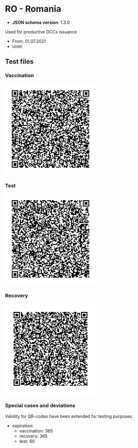 # RO - Romania

* **JSON schema version**: 1.3.0

Used for productive DCCs issuance
* From: 01.07.2021
* Until:

## Test files

### Vaccination

![VAC](VAC.png)

### Test

![TEST](TEST.png)

### Recovery

![REC](REC.png)

### Special cases and deviations

Validity for QR-codes have been extended for testing purposes.
 - expiration:
    - vaccination: 365
    - recovery: 365
    - test: 60
